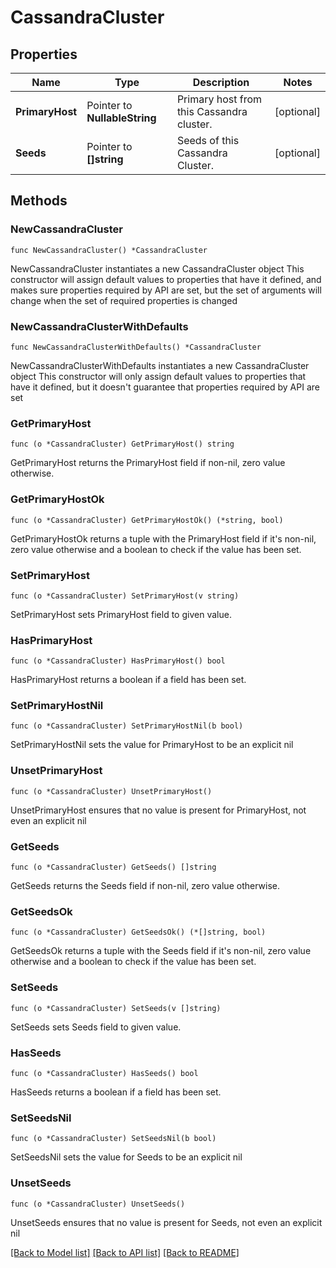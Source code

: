# CassandraCluster

## Properties

Name | Type | Description | Notes
------------ | ------------- | ------------- | -------------
**PrimaryHost** | Pointer to **NullableString** | Primary host from this Cassandra cluster. | [optional] 
**Seeds** | Pointer to **[]string** | Seeds of this Cassandra Cluster. | [optional] 

## Methods

### NewCassandraCluster

`func NewCassandraCluster() *CassandraCluster`

NewCassandraCluster instantiates a new CassandraCluster object
This constructor will assign default values to properties that have it defined,
and makes sure properties required by API are set, but the set of arguments
will change when the set of required properties is changed

### NewCassandraClusterWithDefaults

`func NewCassandraClusterWithDefaults() *CassandraCluster`

NewCassandraClusterWithDefaults instantiates a new CassandraCluster object
This constructor will only assign default values to properties that have it defined,
but it doesn't guarantee that properties required by API are set

### GetPrimaryHost

`func (o *CassandraCluster) GetPrimaryHost() string`

GetPrimaryHost returns the PrimaryHost field if non-nil, zero value otherwise.

### GetPrimaryHostOk

`func (o *CassandraCluster) GetPrimaryHostOk() (*string, bool)`

GetPrimaryHostOk returns a tuple with the PrimaryHost field if it's non-nil, zero value otherwise
and a boolean to check if the value has been set.

### SetPrimaryHost

`func (o *CassandraCluster) SetPrimaryHost(v string)`

SetPrimaryHost sets PrimaryHost field to given value.

### HasPrimaryHost

`func (o *CassandraCluster) HasPrimaryHost() bool`

HasPrimaryHost returns a boolean if a field has been set.

### SetPrimaryHostNil

`func (o *CassandraCluster) SetPrimaryHostNil(b bool)`

 SetPrimaryHostNil sets the value for PrimaryHost to be an explicit nil

### UnsetPrimaryHost
`func (o *CassandraCluster) UnsetPrimaryHost()`

UnsetPrimaryHost ensures that no value is present for PrimaryHost, not even an explicit nil
### GetSeeds

`func (o *CassandraCluster) GetSeeds() []string`

GetSeeds returns the Seeds field if non-nil, zero value otherwise.

### GetSeedsOk

`func (o *CassandraCluster) GetSeedsOk() (*[]string, bool)`

GetSeedsOk returns a tuple with the Seeds field if it's non-nil, zero value otherwise
and a boolean to check if the value has been set.

### SetSeeds

`func (o *CassandraCluster) SetSeeds(v []string)`

SetSeeds sets Seeds field to given value.

### HasSeeds

`func (o *CassandraCluster) HasSeeds() bool`

HasSeeds returns a boolean if a field has been set.

### SetSeedsNil

`func (o *CassandraCluster) SetSeedsNil(b bool)`

 SetSeedsNil sets the value for Seeds to be an explicit nil

### UnsetSeeds
`func (o *CassandraCluster) UnsetSeeds()`

UnsetSeeds ensures that no value is present for Seeds, not even an explicit nil

[[Back to Model list]](../README.md#documentation-for-models) [[Back to API list]](../README.md#documentation-for-api-endpoints) [[Back to README]](../README.md)


